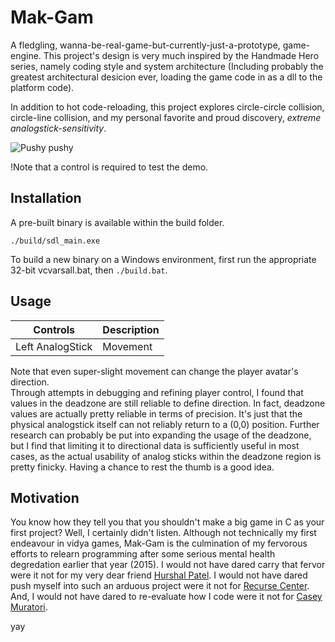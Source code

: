 Mak-Gam
=======
A fledgling, wanna-be-real-game-but-currently-just-a-prototype, game-engine.
This project's design is very much inspired by the Handmade Hero series, namely
coding style and system architecture (Including probably the greatest
architectural desicion ever, loading the game code in as a dll to the platform
code).  
  
In addition to hot code-reloading, this project explores circle-circle
collision, circle-line collision, and my personal favorite and proud discovery,
_extreme analogstick-sensitivity_. 

![Pushy pushy](http://i.imgur.com/l9mDupK.gif)

!Note that a control is required to test the demo.

Installation
------------

A pre-built binary is available within the build folder.
```
./build/sdl_main.exe
```

To build a new binary on a Windows environment, first run the appropriate 32-bit
vcvarsall.bat, then `./build.bat`.

Usage
-----

| Controls | Description |
| :---: | --- |
| Left AnalogStick | Movement |

Note that even super-slight movement can change the player avatar's direction.  
Through attempts in debugging and refining player control, I found that values
in the deadzone are still reliable to define direction. In fact, deadzone values
are actually pretty reliable in terms of precision. It's just that the physical
analogstick itself can not reliably return to a (0,0) position. Further research
can probably be put into expanding the usage of the deadzone, but I find that
limiting it to directional data is sufficiently useful in most cases, as the
actual usability of analog sticks within the deadzone region is pretty finicky.
Having a chance to rest the thumb is a good idea.

Motivation
----------
You know how they tell you that you shouldn't make a big game in C as your first
project? Well, I certainly didn't listen. Although not technically my first
endeavour in vidya games, Mak-Gam is the culmination of my fervorous efforts to
relearn programming after some serious mental health degredation earlier that
year (2015). I would not have dared carry that fervor were it not for my very
dear friend [Hurshal Patel](https://github.com/choochootrain). I would not have
dared push myself into such an arduous project were it not for [Recurse
Center](https://www.recurse.com/). And, I would not have dared to re-evaluate how
I code were it not for [Casey
Muratori](https://mollyrocket.com/casey/about.html).

yay  
